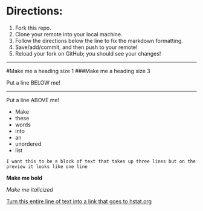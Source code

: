 # Directions:
1. Fork this repo.
2. Clone your remote into your local machine.
3. Follow the directions below the line to fix the markdown formatting.
4. Save/add/commit, and then push to your remote!
5. Reload your fork on GitHub; you should see your changes!

---

#Make me a heading size 1
###Make me a heading size 3

Put a line BELOW me!  

---
Put a line ABOVE me!

* Make   
* these  
* words  
* into  
* an  
* unordered  
* list  

`I want this to be a block of text
that takes up three lines but on
the preview it looks like one line`

**Make me bold**

_Make me italicized_

[Turn this entire line of text into a link that goes to hstat.org](hstat.org)
